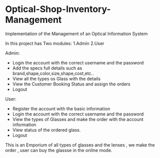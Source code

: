 # Optical-Shop-Inventory-Management
Implementation of the Management of an Optical Information System

In this project has Two modules:
 1.Admin
 2.User

Admin:
 * Login the account with the correct username and the password
 * Add the specs full details such as brand,shape,color,size,shape,cost,etc..
 * View all the types os Glass with the details
 * View the Customer Booking Status and assign the orders
 * Logout

User:
 * Register the account with the basic information
 * Login the account with the correct username and the password
 * View the types of Glasses and make the order with the account information
 * View status of the ordered glass.
 * Logout



This is an Emporium of all types of glasses and the lenses , we make the order , user can buy the glassse in the online mode.
